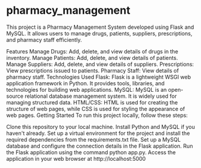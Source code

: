 # pharmacy_management
This project is a Pharmacy Management System developed using Flask and MySQL. It allows users to manage drugs, patients, suppliers, prescriptions, and pharmacy staff efficiently.

Features
Manage Drugs: Add, delete, and view details of drugs in the inventory.
Manage Patients: Add, delete, and view details of patients.
Manage Suppliers: Add, delete, and view details of suppliers.
Prescriptions: View prescriptions issued to patients.
Pharmacy Staff: View details of pharmacy staff.
Technologies Used
Flask: Flask is a lightweight WSGI web application framework in Python. It provides tools, libraries, and technologies for building web applications.
MySQL: MySQL is an open-source relational database management system. It is widely used for managing structured data.
HTML/CSS: HTML is used for creating the structure of web pages, while CSS is used for styling the appearance of web pages.
Getting Started
To run this project locally, follow these steps:

Clone this repository to your local machine.
Install Python and MySQL if you haven't already.
Set up a virtual environment for the project and install the required dependencies from the requirements.txt file.
Set up a MySQL database and configure the connection details in the Flask application.
Run the Flask application using the command python app.py.
Access the application in your web browser at http://localhost:5000
